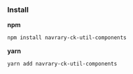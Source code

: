 ### Install

**npm**

```sh
npm install navrary-ck-util-components
```

**yarn**

```sh
yarn add navrary-ck-util-components
```

